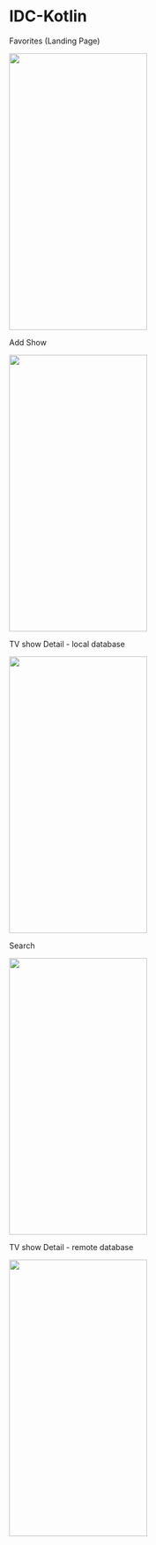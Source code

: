 # IDC-Kotlin
Favorites (Landing Page)

<img src="https://github.com/IdoElk/IDC-Kotlin/assets/72612583/36dc5532-77cc-4137-9783-40100adb0432" width="250" height="500">

Add Show

<img src="https://github.com/IdoElk/IDC-Kotlin/assets/72612583/3c7b3eaa-b656-4fac-9d0a-663bf77eabfc" width="250" height="500">

TV show Detail - local database

<img src="https://github.com/IdoElk/IDC-Kotlin/assets/72612583/b4e3fb7d-a71d-4325-8e53-6c46be7a968d" width="250" height="500">

Search

<img src="https://github.com/IdoElk/IDC-Kotlin/assets/72612583/2d34e519-7762-4b86-b4ee-e1221d4a472a" width="250" height="500">

TV show Detail - remote database

<img src="https://github.com/IdoElk/IDC-Kotlin/assets/72612583/c54b79e9-abec-4d01-9934-225af073ea4a" width="250" height="500">
